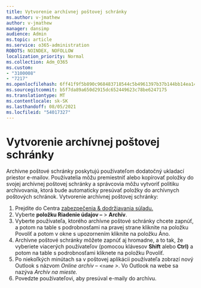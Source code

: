 ```yaml
---
title: Vytvorenie archívnej poštovej schránky
ms.author: v-jmathew
author: v-jmathew
manager: dansimp
audience: Admin
ms.topic: article
ms.service: o365-administration
ROBOTS: NOINDEX, NOFOLLOW
localization_priority: Normal
ms.collection: Adm_O365
ms.custom:
- "3100008"
- "7217"
ms.openlocfilehash: 6ff41f9f5b890c968483718544c5b4961397b37b144bb14ea1451d7aac24ebb7
ms.sourcegitcommit: b5f7da89a650d2915dc652449623c78be6247175
ms.translationtype: MT
ms.contentlocale: sk-SK
ms.lasthandoff: 08/05/2021
ms.locfileid: "54017327"
---
```

# <a name="create-an-archive-mailbox"></a>Vytvorenie archívnej poštovej schránky

Archívne poštové schránky poskytujú používateľom dodatočný ukladací priestor e-mailov. Používatelia môžu premiestniť alebo kopírovať položky do svojej archívnej poštovej schránky a správcovia môžu vytvoriť politiku archivovania, ktorá bude automaticky presúvať položky do archívnych poštových schránok. Vytvorenie archívnej poštovej schránky:

1. Prejdite do Centra [zabezpečenia & dodržiavania súladu.]( https://go.microsoft.com/fwlink/p/?linkid=2077143)
2. Vyberte **položku Riadenie údajov –**  >  **Archív**.
3. Vyberte používateľa, ktorého archívne poštové schránky chcete zapnúť, a  potom na  table s podrobnosťami na pravej strane kliknite na položku Povoliť a potom v okne s upozornením kliknite na položku Áno.
4. Archívne poštové schránky môžete zapnúť aj hromadne, a to tak,  že vyberiete viacerých používateľov (pomocou klávesov **Shift** alebo **Ctrl)** a potom na table s podrobnosťami kliknete na položku Povoliť.
5. Po niekoľkých minútach sa v poštovej aplikácii používateľa zobrazí nový Outlook s názvom *Online archív – <`name` >*. Vo Outlook na webe sa nazýva *Archív na mieste.*
6. Povedzte používateľovi, aby presúval e-maily do archívu.
